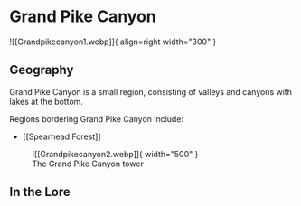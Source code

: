 # Grand Pike Canyon

![[Grandpikecanyon1.webp]]{ align=right width="300" }

## Geography

Grand Pike Canyon is a small region, consisting of valleys and canyons with lakes at the bottom.

Regions bordering Grand Pike Canyon include:

- [[Spearhead Forest]]

<figure markdown>
  ![[Grandpikecanyon2.webp]]{ width="500" }
  <figcaption>The Grand Pike Canyon tower</figcaption>
</figure>

## In the Lore 

